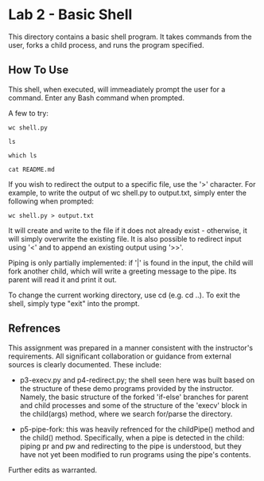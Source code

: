 # Lab 2 - Basic Shell

This directory contains a basic shell program. It takes commands from the
user, forks a child process, and runs the program specified.

## How To Use

This shell, when executed, will immeadiately prompt the user for a command.
Enter any Bash command when prompted.

A few to try:

~~~
wc shell.py
~~~

~~~
ls
~~~

~~~
which ls
~~~

~~~
cat README.md
~~~

If you wish to redirect the output to a specific file, use the '>'
character. For example, to write the output of wc shell.py to
output.txt, simply enter the following when prompted:

~~~
wc shell.py > output.txt
~~~

It will create and write to the file if it does not already exist - otherwise,
it will simply overwrite the existing file. It is also possible to redirect
input using '<' and to append an existing output using '>>'.

Piping is only partially implemented: if '|' is found in the input, the child
will fork another child, which will write a greeting message to the pipe. Its
parent will read it and print it out.

To change the current working directory, use cd (e.g. cd ..). To exit the
shell, simply type "exit" into the prompt.

## Refrences

This assignment was prepared in a manner consistent with the instructor's
requirements. All significant collaboration or guidance from external sources
is clearly documented. These include:

* p3-execv.py and p4-redirect.py; the shell seen here was built based on the
  structure of these demo programs provided by the instructor. Namely, the
  basic structure of the forked 'if-else' branches for parent and child
  processes and some of the structure of the 'execv' block in the
  child(args) method, where we search for/parse the directory.

* p5-pipe-fork: this was heavily refrenced for the childPipe() method and the
 child() method. Specifically, when a pipe is detected in the child: piping pr
 and pw and redirecting to the pipe is understood, but they have not yet been
 modified to run programs using the pipe's contents.
  
Further edits as warranted.
